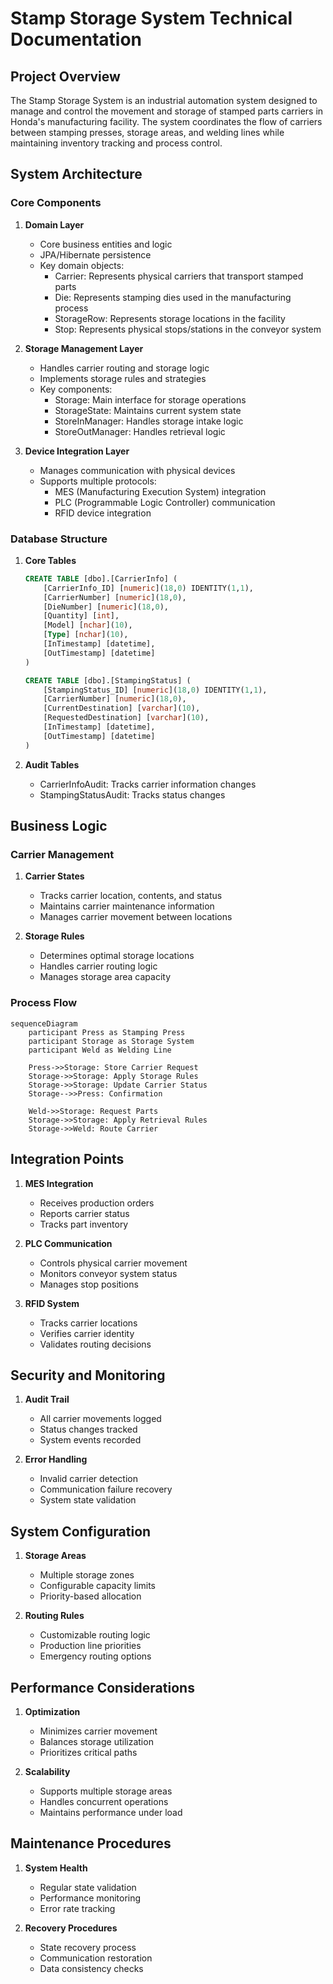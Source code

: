 # Stamp Storage System Technical Documentation

## Project Overview

The Stamp Storage System is an industrial automation system designed to manage and control the movement and storage of stamped parts carriers in Honda's manufacturing facility. The system coordinates the flow of carriers between stamping presses, storage areas, and welding lines while maintaining inventory tracking and process control.

## System Architecture

### Core Components

1. **Domain Layer**
   - Core business entities and logic
   - JPA/Hibernate persistence
   - Key domain objects:
     - Carrier: Represents physical carriers that transport stamped parts
     - Die: Represents stamping dies used in the manufacturing process
     - StorageRow: Represents storage locations in the facility
     - Stop: Represents physical stops/stations in the conveyor system

2. **Storage Management Layer**
   - Handles carrier routing and storage logic
   - Implements storage rules and strategies
   - Key components:
     - Storage: Main interface for storage operations
     - StorageState: Maintains current system state
     - StoreInManager: Handles storage intake logic
     - StoreOutManager: Handles retrieval logic

3. **Device Integration Layer**
   - Manages communication with physical devices
   - Supports multiple protocols:
     - MES (Manufacturing Execution System) integration
     - PLC (Programmable Logic Controller) communication
     - RFID device integration

### Database Structure

1. **Core Tables**
   ```sql
   CREATE TABLE [dbo].[CarrierInfo] (
       [CarrierInfo_ID] [numeric](18,0) IDENTITY(1,1),
       [CarrierNumber] [numeric](18,0),
       [DieNumber] [numeric](18,0),
       [Quantity] [int],
       [Model] [nchar](10),
       [Type] [nchar](10),
       [InTimestamp] [datetime],
       [OutTimestamp] [datetime]
   )

   CREATE TABLE [dbo].[StampingStatus] (
       [StampingStatus_ID] [numeric](18,0) IDENTITY(1,1),
       [CarrierNumber] [numeric](18,0),
       [CurrentDestination] [varchar](10),
       [RequestedDestination] [varchar](10),
       [InTimestamp] [datetime],
       [OutTimestamp] [datetime]
   )
   ```

2. **Audit Tables**
   - CarrierInfoAudit: Tracks carrier information changes
   - StampingStatusAudit: Tracks status changes

## Business Logic

### Carrier Management

1. **Carrier States**
   - Tracks carrier location, contents, and status
   - Maintains carrier maintenance information
   - Manages carrier movement between locations

2. **Storage Rules**
   - Determines optimal storage locations
   - Handles carrier routing logic
   - Manages storage area capacity

### Process Flow

```mermaid
sequenceDiagram
    participant Press as Stamping Press
    participant Storage as Storage System
    participant Weld as Welding Line
    
    Press->>Storage: Store Carrier Request
    Storage->>Storage: Apply Storage Rules
    Storage->>Storage: Update Carrier Status
    Storage-->>Press: Confirmation
    
    Weld->>Storage: Request Parts
    Storage->>Storage: Apply Retrieval Rules
    Storage->>Weld: Route Carrier
```

## Integration Points

1. **MES Integration**
   - Receives production orders
   - Reports carrier status
   - Tracks part inventory

2. **PLC Communication**
   - Controls physical carrier movement
   - Monitors conveyor system status
   - Manages stop positions

3. **RFID System**
   - Tracks carrier locations
   - Verifies carrier identity
   - Validates routing decisions

## Security and Monitoring

1. **Audit Trail**
   - All carrier movements logged
   - Status changes tracked
   - System events recorded

2. **Error Handling**
   - Invalid carrier detection
   - Communication failure recovery
   - System state validation

## System Configuration

1. **Storage Areas**
   - Multiple storage zones
   - Configurable capacity limits
   - Priority-based allocation

2. **Routing Rules**
   - Customizable routing logic
   - Production line priorities
   - Emergency routing options

## Performance Considerations

1. **Optimization**
   - Minimizes carrier movement
   - Balances storage utilization
   - Prioritizes critical paths

2. **Scalability**
   - Supports multiple storage areas
   - Handles concurrent operations
   - Maintains performance under load

## Maintenance Procedures

1. **System Health**
   - Regular state validation
   - Performance monitoring
   - Error rate tracking

2. **Recovery Procedures**
   - State recovery process
   - Communication restoration
   - Data consistency checks
